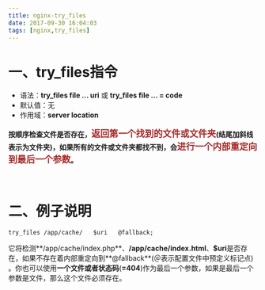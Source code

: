 ```yaml
---
title: nginx-try_files
date: 2017-09-30 16:04:03
tags: [nginx,try_files]
---
```


# 一、try_files指令

- 语法：**try_files file ... uri**  或  **try_files file ... = code**
- 默认值：无
- 作用域：**server location** 

**按顺序检查文件是否存在，<font color=#A52A2A size=4 >返回第一个找到的文件或文件夹</font>(结尾加斜线表示为文件夹)，如果所有的文件或文件夹都找不到，会<font color=#A52A2A size=4 >进行一个内部重定向到最后一个参数</font>。**

<br/>

# 二、例子说明

```nginx
try_files /app/cache/   $uri   @fallback; 
```

它将检测**/app/cache/index.php**、**/app/cache/index.html**、**$uri**是否存在，如果不存在着内部重定向到**@fallback**(＠表示配置文件中预定义标记点) 。你也可以使用**一个文件或者状态码**(**=404**)作为最后一个参数，如果是最后一个参数是文件，那么这个文件必须存在。